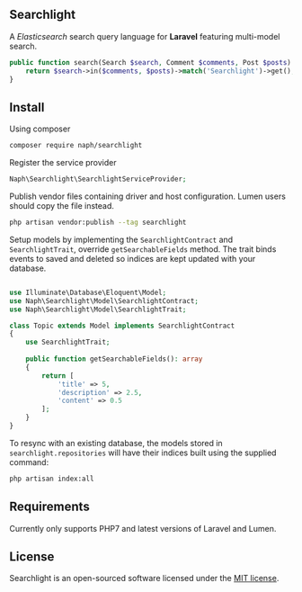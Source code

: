 ## Searchlight
A *Elasticsearch* search query language for **Laravel** featuring multi-model search.
```php
public function search(Search $search, Comment $comments, Post $posts) {
    return $search->in($comments, $posts)->match('Searchlight')->get();
}
```
## Install
Using composer
```bash
composer require naph/searchlight
```
Register the service provider
```php
Naph\Searchlight\SearchlightServiceProvider;
```
Publish vendor files containing driver and host configuration. Lumen users should copy the file instead. 
```bash
php artisan vendor:publish --tag searchlight
```
Setup models by implementing the `SearchlightContract` and `SearchlightTrait`, override `getSearchableFields`
method. The trait binds events to saved and deleted so indices are kept updated with your database.
```php

use Illuminate\Database\Eloquent\Model;
use Naph\Searchlight\Model\SearchlightContract;
use Naph\Searchlight\Model\SearchlightTrait;

class Topic extends Model implements SearchlightContract
{
    use SearchlightTrait;
    
    public function getSearchableFields(): array
    {
        return [
            'title' => 5, 
            'description' => 2.5, 
            'content' => 0.5
        ];
    }
}
```
To resync with an existing database, the models stored in `searchlight.repositories` will have their indices built using the supplied command:
```bash
php artisan index:all
```
## Requirements
Currently only supports PHP7 and latest versions of Laravel and Lumen.
## License
Searchlight is an open-sourced software licensed under the [MIT license](https://raw.githubusercontent.com/Naph/searchlight/master/LICENSE).
